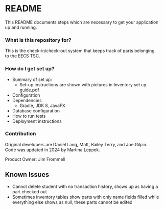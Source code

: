# README #

This README documents steps which are necessary to get your application up and running.

### What is this repository for? ###

This is the check-in/check-out system that keeps track of parts belonging to the EECS TSC.

### How do I get set up? ###

* Summary of set up:
  * Set-up instructions are shown with pictures in Inventory set up guide.pdf
* Configuration
* Dependencies
  * Gradle, JDK 8, JavaFX 
* Database configuration
* How to run tests
* Deployment instructions

### Contribution ###

Original developers are Daniel Lang, Matt, Bailey Terry, and Joe Gilpin. Code was updated in 2024 by Martina Leppek.

Product Owner: Jim Frommell

## Known Issues ##
* Cannot delete student with no transaction history, shows up as having a part checked out
* Sometimes inventory tables show parts with only name fields filled while everything else shows as null, these parts cannot be edited
